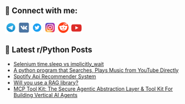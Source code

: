 ## 🔎 Connect with me:
[<img src="https://github.com/bullbesh/bullbesh/blob/main/images/Telegram.png" width="32" height="32" />](https://t.me/bullbesh)
[<img src="https://github.com/bullbesh/bullbesh/blob/main/images/VK.png" width="32" height="32" />](https://vk.com/bullbesh)
[<img src="https://github.com/bullbesh/bullbesh/blob/main/images/Twitter.png" width="32" height="32" />](https://twitter.com/bullbesh1)
[<img src="https://github.com/bullbesh/bullbesh/blob/main/images/Instagram.png" width="32" height="32" />](https://www.instagram.com/bullbesh)
[<img src="https://github.com/bullbesh/bullbesh/blob/main/images/Reddit.png" width="32" height="32" />](https://www.reddit.com/user/bullbesh)
[<img src="https://github.com/bullbesh/bullbesh/blob/main/images/YouTube.png" width="32" height="32" />](https://www.youtube.com/channel/UCtfjRs6uzgq5mfm8S06WTcg)

## 📕 Latest r/Python Posts
<!-- BLOG-POST-LIST:START -->
- [Selenium time.sleep vs implicitly_wait](https://www.reddit.com/r/Python/comments/1jab6lc/selenium_timesleep_vs_implicitly_wait/)
- [A python program that Searches, Plays Music from YouTube Directly](https://www.reddit.com/r/Python/comments/1ja8m8t/a_python_program_that_searches_plays_music_from/)
- [Spotify Api Recommender System](https://www.reddit.com/r/Python/comments/1ja6glq/spotify_api_recommender_system/)
- [Will you use a RAG library?](https://www.reddit.com/r/Python/comments/1ja5mlc/will_you_use_a_rag_library/)
- [MCP Tool Kit: The Secure Agentic Abstraction Layer &amp; Tool Kit For Building Vertical AI Agents](https://www.reddit.com/r/Python/comments/1ja01kh/mcp_tool_kit_the_secure_agentic_abstraction_layer/)
<!-- BLOG-POST-LIST:END -->
